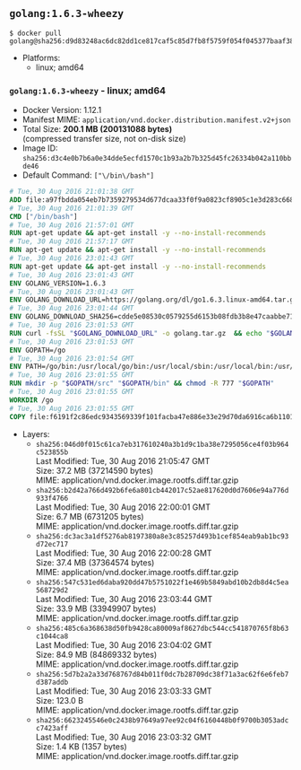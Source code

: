 ## `golang:1.6.3-wheezy`

```console
$ docker pull golang@sha256:d9d83248ac6dc82dd1ce817caf5c85d7fb8f5759f054f045377baaf380825f1b
```

-	Platforms:
	-	linux; amd64

### `golang:1.6.3-wheezy` - linux; amd64

-	Docker Version: 1.12.1
-	Manifest MIME: `application/vnd.docker.distribution.manifest.v2+json`
-	Total Size: **200.1 MB (200131088 bytes)**  
	(compressed transfer size, not on-disk size)
-	Image ID: `sha256:d3c4e0b7b6a0e34dde5ecfd1570c1b93a2b7b325d45fc26334b042a110bbde46`
-	Default Command: `["\/bin\/bash"]`

```dockerfile
# Tue, 30 Aug 2016 21:01:38 GMT
ADD file:a97fbdda054eb7b7359279534d677dcaa33f0f9a0823cf8905c1e3d283c66893 in / 
# Tue, 30 Aug 2016 21:01:39 GMT
CMD ["/bin/bash"]
# Tue, 30 Aug 2016 21:57:01 GMT
RUN apt-get update && apt-get install -y --no-install-recommends 		ca-certificates 		curl 		wget 	&& rm -rf /var/lib/apt/lists/*
# Tue, 30 Aug 2016 21:57:17 GMT
RUN apt-get update && apt-get install -y --no-install-recommends 		bzr 		git 		mercurial 		openssh-client 		subversion 				procps 	&& rm -rf /var/lib/apt/lists/*
# Tue, 30 Aug 2016 23:01:43 GMT
RUN apt-get update && apt-get install -y --no-install-recommends 		g++ 		gcc 		libc6-dev 		make 	&& rm -rf /var/lib/apt/lists/*
# Tue, 30 Aug 2016 23:01:43 GMT
ENV GOLANG_VERSION=1.6.3
# Tue, 30 Aug 2016 23:01:43 GMT
ENV GOLANG_DOWNLOAD_URL=https://golang.org/dl/go1.6.3.linux-amd64.tar.gz
# Tue, 30 Aug 2016 23:01:44 GMT
ENV GOLANG_DOWNLOAD_SHA256=cdde5e08530c0579255d6153b08fdb3b8e47caabbe717bc7bcd7561275a87aeb
# Tue, 30 Aug 2016 23:01:53 GMT
RUN curl -fsSL "$GOLANG_DOWNLOAD_URL" -o golang.tar.gz 	&& echo "$GOLANG_DOWNLOAD_SHA256  golang.tar.gz" | sha256sum -c - 	&& tar -C /usr/local -xzf golang.tar.gz 	&& rm golang.tar.gz
# Tue, 30 Aug 2016 23:01:53 GMT
ENV GOPATH=/go
# Tue, 30 Aug 2016 23:01:54 GMT
ENV PATH=/go/bin:/usr/local/go/bin:/usr/local/sbin:/usr/local/bin:/usr/sbin:/usr/bin:/sbin:/bin
# Tue, 30 Aug 2016 23:01:55 GMT
RUN mkdir -p "$GOPATH/src" "$GOPATH/bin" && chmod -R 777 "$GOPATH"
# Tue, 30 Aug 2016 23:01:55 GMT
WORKDIR /go
# Tue, 30 Aug 2016 23:01:55 GMT
COPY file:f6191f2c86edc9343569339f101facba47e886e33e29d70da6916ca6b1101a53 in /usr/local/bin/ 
```

-	Layers:
	-	`sha256:046d0f015c61ca7eb317610240a3b1d9c1ba38e7295056ce4f03b964c523855b`  
		Last Modified: Tue, 30 Aug 2016 21:05:47 GMT  
		Size: 37.2 MB (37214590 bytes)  
		MIME: application/vnd.docker.image.rootfs.diff.tar.gzip
	-	`sha256:b2d42a766d492b6fe6a801cb442017c52ae817620d0d7606e94a776d933f4766`  
		Last Modified: Tue, 30 Aug 2016 22:00:01 GMT  
		Size: 6.7 MB (6731205 bytes)  
		MIME: application/vnd.docker.image.rootfs.diff.tar.gzip
	-	`sha256:dc3ac3a1df5276ab8197380a8e3c85257d493b1cef854eab9ab1bc93d72ec717`  
		Last Modified: Tue, 30 Aug 2016 22:00:28 GMT  
		Size: 37.4 MB (37364574 bytes)  
		MIME: application/vnd.docker.image.rootfs.diff.tar.gzip
	-	`sha256:547c531ed6daba920dd47b5751022f1e469b5849abd10b2db8d4c5ea568729d2`  
		Last Modified: Tue, 30 Aug 2016 23:03:44 GMT  
		Size: 33.9 MB (33949907 bytes)  
		MIME: application/vnd.docker.image.rootfs.diff.tar.gzip
	-	`sha256:485c6a368638d50fb9428ca80009af8627dbc544cc541870765f8b63c1044ca8`  
		Last Modified: Tue, 30 Aug 2016 23:04:02 GMT  
		Size: 84.9 MB (84869332 bytes)  
		MIME: application/vnd.docker.image.rootfs.diff.tar.gzip
	-	`sha256:5d7b2a2a33d768767d84b011f0dc7b28709dc38f71a3ac62f6e6feb7d387addb`  
		Last Modified: Tue, 30 Aug 2016 23:03:33 GMT  
		Size: 123.0 B  
		MIME: application/vnd.docker.image.rootfs.diff.tar.gzip
	-	`sha256:6623245546e0c2438b97649a97ee92c04f6160448b0f9700b3053adcc7423aff`  
		Last Modified: Tue, 30 Aug 2016 23:03:32 GMT  
		Size: 1.4 KB (1357 bytes)  
		MIME: application/vnd.docker.image.rootfs.diff.tar.gzip
